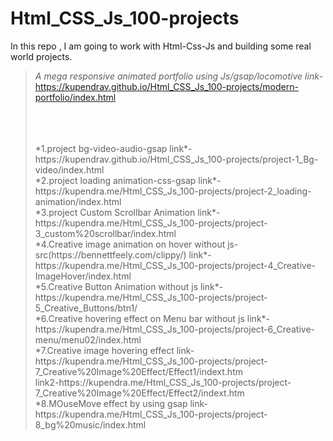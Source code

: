 # Html_CSS_Js_100-projects
In this repo , I am going to work with Html-Css-Js and building some real world projects.

>*A mega responsive animated portfolio using Js/gsap/locomotive link*-https://kupendrav.github.io/Html_CSS_Js_100-projects/modern-portfolio/index.html
>
><br>
><br>
><br>
>*1.project bg-video-audio-gsap link*-https://kupendrav.github.io/Html_CSS_Js_100-projects/project-1_Bg-video/index.html <br>
>*2.project loading animation-css-gsap link*-https://kupendra.me/Html_CSS_Js_100-projects/project-2_loading-animation/index.html  <br>
>*3.project Custom Scrollbar Animation link*-https://kupendra.me/Html_CSS_Js_100-projects/project-3_custom%20scrollbar/index.html <br>
>*4.Creative image animation on hover without js- src(https://bennettfeely.com/clippy/) link*-https://kupendra.me/Html_CSS_Js_100-projects/project-4_Creative-ImageHover/index.html <br>
>*5.Creative Button Animation without js link*-https://kupendra.me/Html_CSS_Js_100-projects/project-5_Creative_Buttons/btn1/<br>
>*6.Creative hovering effect on Menu bar without js link*-https://kupendra.me/Html_CSS_Js_100-projects/project-6_Creative-menu/menu02/index.html<br>
>*7.Creative image hovering effect link-https://kupendra.me/Html_CSS_Js_100-projects/project-7_Creative%20Image%20Effect/Effect1/indext.htm <br>
>link2-https://kupendra.me/Html_CSS_Js_100-projects/project-7_Creative%20Image%20Effect/Effect2/indext.htm<br>
>*8.MOuseMove effect by using gsap link-https://kupendra.me/Html_CSS_Js_100-projects/project-8_bg%20music/index.html<br>
